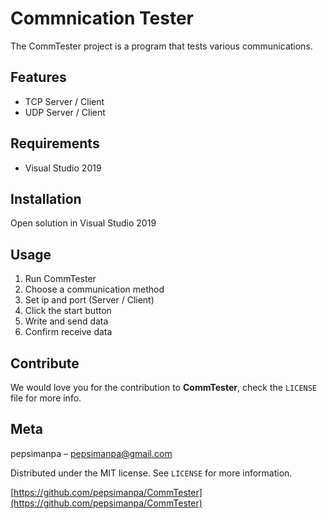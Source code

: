 # Commnication Tester
The CommTester project is a program that tests various communications.

## Features

- TCP Server / Client
- UDP Server / Client

## Requirements

- Visual Studio 2019

## Installation

Open solution in Visual Studio 2019

## Usage

1. Run CommTester
2. Choose a communication method
3. Set ip and port (Server / Client)
4. Click the start button
5. Write and send data
6. Confirm receive data

## Contribute

We would love you for the contribution to **CommTester**, check the ``LICENSE`` file for more info.

## Meta

pepsimanpa – pepsimanpa@gmail.com

Distributed under the MIT license. See ``LICENSE`` for more information.

[https://github.com/pepsimanpa/CommTester](https://github.com/pepsimanpa/CommTester)
